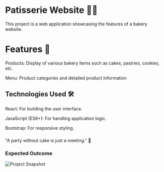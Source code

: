 # Patisserie Website 🍰🎂

This project is a web application showcasing the features of a bakery website.

# Features 🎨

Products: Display of various bakery items such as cakes, pastries, cookies, etc.

Menu: Product categories and detailed product information

## Technologies Used 🛠️

React: For building the user interface.

JavaScript (ES6+): For handling application logic.

Bootstrap: For responsive styling.

### 
"A party without cake is just a meeting." 🍩

### Expected Outcome

![Project Snapshot](./chrome-capture-2024-7-25.gif)